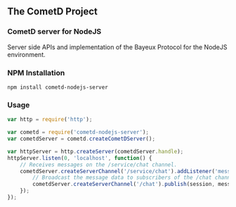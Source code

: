 ## The CometD Project

### CometD server for NodeJS

Server side APIs and implementation of the Bayeux Protocol for the NodeJS environment.

### NPM Installation

```
npm install cometd-nodejs-server
```

### Usage

```javascript
var http = require('http');

var cometd = require('cometd-nodejs-server');
var cometdServer = cometd.createCometDServer();

var httpServer = http.createServer(cometdServer.handle);
httpServer.listen(0, 'localhost', function() {
    // Receives messages on the /service/chat channel.
    cometdServer.createServerChannel('/service/chat').addListener('message', function(session, channel, message, callback) {
        // Broadcast the message data to subscribers of the /chat channel.
        cometdServer.createServerChannel('/chat').publish(session, message.data, callback);
    });
});
```
